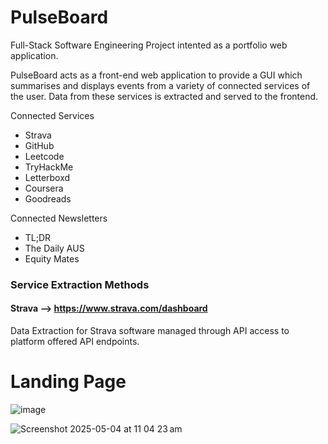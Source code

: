 # PulseBoard

Full-Stack Software Engineering Project intented as a portfolio web application. 

PulseBoard acts as a front-end web application to provide a GUI which summarises and displays events from a variety of connected services of the user. Data from these services is extracted and served to the frontend.

Connected Services
- Strava
- GitHub
- Leetcode
- TryHackMe
- Letterboxd
- Coursera
- Goodreads

Connected Newsletters
- TL;DR
- The Daily AUS
- Equity Mates

### Service Extraction Methods

#### Strava --> https://www.strava.com/dashboard
Data Extraction for Strava software managed through API access to platform offered API endpoints. 


# Landing Page
![image](https://github.com/user-attachments/assets/00f3596a-bfde-40dc-97bc-279418b043e2)

![Screenshot 2025-05-04 at 11 04 23 am](https://github.com/user-attachments/assets/47fee10b-2216-4b6d-aca9-37787ae13000)

